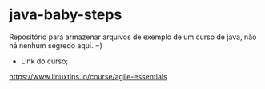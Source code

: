 # java-baby-steps

Repositório para armazenar arquivos de exemplo de um curso de java, não há nenhum segredo aqui. =)

- Link do curso;

https://www.linuxtips.io/course/agile-essentials
